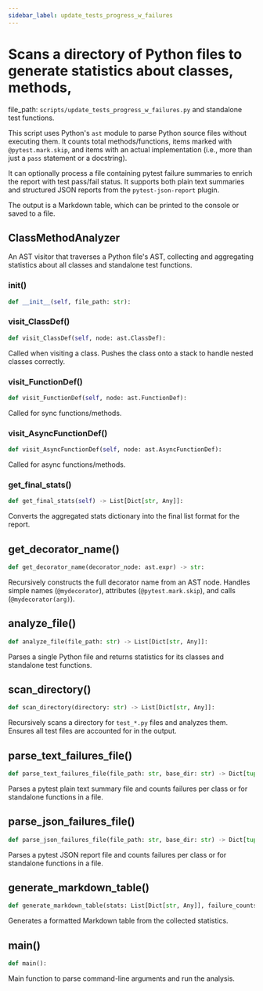 ```yaml
---
sidebar_label: update_tests_progress_w_failures
---
```


# Scans a directory of Python files to generate statistics about classes, methods,

  file_path: `scripts/update_tests_progress_w_failures.py`
and standalone test functions.

This script uses Python's `ast` module to parse Python source files without
executing them. It counts total methods/functions, items marked with
`@pytest.mark.skip`, and items with an actual implementation (i.e., more
than just a `pass` statement or a docstring).

It can optionally process a file containing pytest failure summaries to enrich
the report with test pass/fail status. It supports both plain text summaries
and structured JSON reports from the `pytest-json-report` plugin.

The output is a Markdown table, which can be printed to the console or saved
to a file.

## ClassMethodAnalyzer

An AST visitor that traverses a Python file's AST, collecting and
aggregating statistics about all classes and standalone test functions.

### __init__()

```python
def __init__(self, file_path: str):
```

### visit_ClassDef()

```python
def visit_ClassDef(self, node: ast.ClassDef):
```

Called when visiting a class. Pushes the class onto a stack to handle
nested classes correctly.

### visit_FunctionDef()

```python
def visit_FunctionDef(self, node: ast.FunctionDef):
```

Called for sync functions/methods.

### visit_AsyncFunctionDef()

```python
def visit_AsyncFunctionDef(self, node: ast.AsyncFunctionDef):
```

Called for async functions/methods.

### get_final_stats()

```python
def get_final_stats(self) -> List[Dict[str, Any]]:
```

Converts the aggregated stats dictionary into the final list format
for the report.

## get_decorator_name()

```python
def get_decorator_name(decorator_node: ast.expr) -> str:
```

Recursively constructs the full decorator name from an AST node.
Handles simple names (`@mydecorator`), attributes (`@pytest.mark.skip`),
and calls (`@mydecorator(arg)`).

## analyze_file()

```python
def analyze_file(file_path: str) -> List[Dict[str, Any]]:
```

Parses a single Python file and returns statistics for its classes
and standalone test functions.

## scan_directory()

```python
def scan_directory(directory: str) -> List[Dict[str, Any]]:
```

Recursively scans a directory for `test_*.py` files and analyzes them.
Ensures all test files are accounted for in the output.

## parse_text_failures_file()

```python
def parse_text_failures_file(file_path: str, base_dir: str) -> Dict[tuple, int]:
```

Parses a pytest plain text summary file and counts failures per class or
for standalone functions in a file.

## parse_json_failures_file()

```python
def parse_json_failures_file(file_path: str, base_dir: str) -> Dict[tuple, int]:
```

Parses a pytest JSON report file and counts failures per class or for
standalone functions in a file.

## generate_markdown_table()

```python
def generate_markdown_table(stats: List[Dict[str, Any]], failure_counts: Optional[Dict[tuple, int]]) -> str:
```

Generates a formatted Markdown table from the collected statistics.

## main()

```python
def main():
```

Main function to parse command-line arguments and run the analysis.
